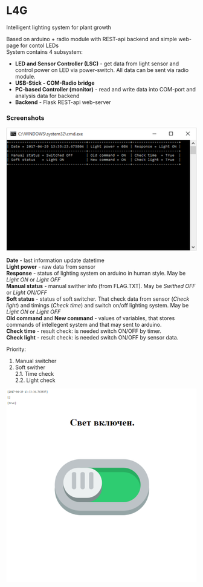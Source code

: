 # L4G
Intelligent lighting system for plant growth
    
Based on arduino + radio module with REST-api backend and simple web-page for contol LEDs  
System contains 4 subsystem:   
* **LED and Sensor Controller (LSC)** - get data from light sensor and control power on LED via power-switch. All data can be sent via radio module.
* **USB-Stick - COM-Radio bridge**
* **PC-based Controller (monitor)** - read and write data into COM-port and analysis data for backend
* **Backend** - Flask REST-api web-server
  
### Screenshots
![PC-based Controller (monitor)](https://github.com/Star-forge/L4G/raw/master/docs/img/monitor.png)
  
**Date** - last information update datetime  
**Light power** - raw data from sensor  
**Response** - status of lighting system on arduino in human style.
May be *Light ON* or *Light OFF*  
**Manual status** - manual swither info (from FLAG.TXT).
May be *Swithed OFF* or *Light ON/OFF*  
**Soft status** - status of soft switcher.
That check data from sensor (*Check light*) and timings (*Check time*)
and switch on/off lighting system. May be *Light ON* or *Light OFF*  
**Old command** and **New command** - values of variables,
that stores commands of intellegent system and that may sent to arduino.  
**Check time** - result check: is needed switch ON/OFF by timer.  
**Check light** - result check: is needed switch ON/OFF by sensor data.  
  
Priority:  
1. Manual switcher  
2. Soft swither  
    2.1. Time check  
    2.2. Light check  

![Site](https://github.com/Star-forge/L4G/raw/master/docs/img/site.png)
